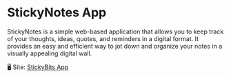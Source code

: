 # StickyNotes App
StickyNotes is a simple web-based application that allows you to keep track of your thoughts, ideas, quotes, and reminders in a digital format. It provides an easy and efficient way to jot down and organize your notes in a visually appealing digital wall.

🖥 Site: [StickyBits App][def]

[def]: https://sticky-bits-app.onrender.com

